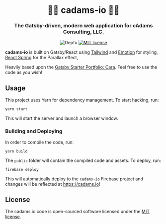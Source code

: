 <h1 align="center" style="border-bottom: none;">👨‍💻 cadams-io 👩‍💻</h1>
<h3 align="center">The Gatsby-driven, modern web application for cAdams Consulting, LLC.</h3>

<div align="center">

![Depfu](https://img.shields.io/depfu/chase-adams/cadams-io.svg)
[![MIT license](https://img.shields.io/badge/License-MIT-blue.svg)](https://lbesson.mit-license.org/)

</div>

**cadams-io** is built on Gatsby/React using [Tailwind](https://tailwindcss.com/) and [Emotion](https://emotion.sh/) for styling, [React Spring](https://github.com/drcmda/react-spring) for the Parallax effect,

Heavily based upon the [Gatsby Starter Portfolio: Cara](https://github.com/LeKoArts/gatsby-starter-portfolio-cara). Feel free to use the code as you wish!

## Usage

This project uses Yarn for dependency management. To start hacking, run:

```
yarn start
```

This will start the server and launch a browser window.

### Building and Deploying

In order to compile the code, run:

```
yarn build
```

The `public` folder will contain the compiled code and assets. To deploy, run:

```
firebase deploy
```

This will automatically deploy to the `cadams-io` Firebase project and changes will be reflected at https://cadams.io!

## License

The cadams.io code is open-sourced software licensed under the [MIT license](https://opensource.org/licenses/MIT).
